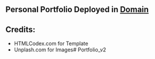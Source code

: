 ## Personal Portfolio Deployed in [Domain](https://pradhansaroj.com.np)

## Credits:
- HTMLCodex.com for Template
- Unplash.com for Images# Portfolio_v2
